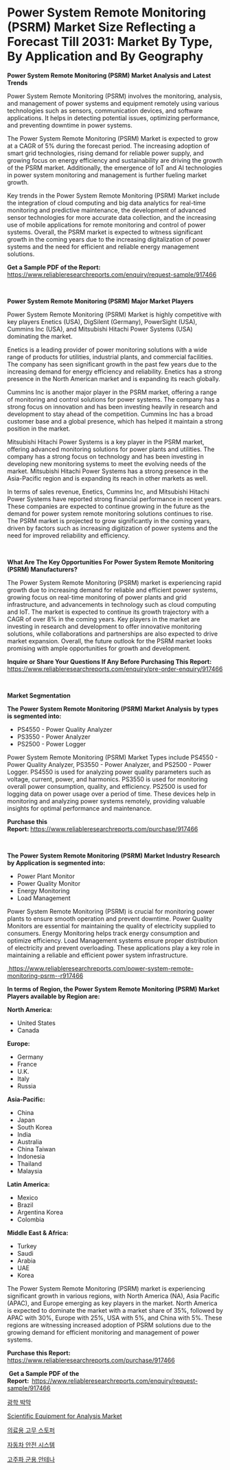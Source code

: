 <p><h1>Power System Remote Monitoring (PSRM) Market Size Reflecting a Forecast Till 2031: Market By Type, By Application and By Geography</h1></p><p><strong>Power System Remote Monitoring (PSRM) Market Analysis and Latest Trends</strong></p>
<p><p>Power System Remote Monitoring (PSRM) involves the monitoring, analysis, and management of power systems and equipment remotely using various technologies such as sensors, communication devices, and software applications. It helps in detecting potential issues, optimizing performance, and preventing downtime in power systems.</p><p>The Power System Remote Monitoring (PSRM) Market is expected to grow at a CAGR of 5% during the forecast period. The increasing adoption of smart grid technologies, rising demand for reliable power supply, and growing focus on energy efficiency and sustainability are driving the growth of the PSRM market. Additionally, the emergence of IoT and AI technologies in power system monitoring and management is further fueling market growth.</p><p>Key trends in the Power System Remote Monitoring (PSRM) Market include the integration of cloud computing and big data analytics for real-time monitoring and predictive maintenance, the development of advanced sensor technologies for more accurate data collection, and the increasing use of mobile applications for remote monitoring and control of power systems. Overall, the PSRM market is expected to witness significant growth in the coming years due to the increasing digitalization of power systems and the need for efficient and reliable energy management solutions.</p></p>
<p><strong>Get a Sample PDF of the Report:&nbsp;</strong> <a href="https://www.reliableresearchreports.com/enquiry/request-sample/917466">https://www.reliableresearchreports.com/enquiry/request-sample/917466</a></p>
<p>&nbsp;</p>
<p><strong>Power System Remote Monitoring (PSRM) Major Market Players</strong></p>
<p><p>Power System Remote Monitoring (PSRM) Market is highly competitive with key players Enetics (USA), DigSilent (Germany), PowerSight (USA), Cummins Inc (USA), and Mitsubishi Hitachi Power Systems (USA) dominating the market. </p><p>Enetics is a leading provider of power monitoring solutions with a wide range of products for utilities, industrial plants, and commercial facilities. The company has seen significant growth in the past few years due to the increasing demand for energy efficiency and reliability. Enetics has a strong presence in the North American market and is expanding its reach globally.</p><p>Cummins Inc is another major player in the PSRM market, offering a range of monitoring and control solutions for power systems. The company has a strong focus on innovation and has been investing heavily in research and development to stay ahead of the competition. Cummins Inc has a broad customer base and a global presence, which has helped it maintain a strong position in the market.</p><p>Mitsubishi Hitachi Power Systems is a key player in the PSRM market, offering advanced monitoring solutions for power plants and utilities. The company has a strong focus on technology and has been investing in developing new monitoring systems to meet the evolving needs of the market. Mitsubishi Hitachi Power Systems has a strong presence in the Asia-Pacific region and is expanding its reach in other markets as well.</p><p>In terms of sales revenue, Enetics, Cummins Inc, and Mitsubishi Hitachi Power Systems have reported strong financial performance in recent years. These companies are expected to continue growing in the future as the demand for power system remote monitoring solutions continues to rise. The PSRM market is projected to grow significantly in the coming years, driven by factors such as increasing digitization of power systems and the need for improved reliability and efficiency.</p></p>
<p>&nbsp;</p>
<p><strong>What Are The Key Opportunities For Power System Remote Monitoring (PSRM) Manufacturers?</strong></p>
<p><p>The Power System Remote Monitoring (PSRM) market is experiencing rapid growth due to increasing demand for reliable and efficient power systems, growing focus on real-time monitoring of power plants and grid infrastructure, and advancements in technology such as cloud computing and IoT. The market is expected to continue its growth trajectory with a CAGR of over 8% in the coming years. Key players in the market are investing in research and development to offer innovative monitoring solutions, while collaborations and partnerships are also expected to drive market expansion. Overall, the future outlook for the PSRM market looks promising with ample opportunities for growth and development.</p></p>
<p><strong>Inquire or Share Your Questions If Any Before Purchasing This Report:</strong> <a href="https://www.reliableresearchreports.com/enquiry/pre-order-enquiry/917466">https://www.reliableresearchreports.com/enquiry/pre-order-enquiry/917466</a></p>
<p>&nbsp;</p>
<p><strong>Market Segmentation</strong></p>
<p><strong>The Power System Remote Monitoring (PSRM) Market Analysis by types is segmented into:</strong></p>
<p><ul><li>PS4550 - Power Quality Analyzer</li><li>PS3550 - Power Analyzer</li><li>PS2500 - Power Logger</li></ul></p>
<p><p>Power System Remote Monitoring (PSRM) Market Types include PS4550 - Power Quality Analyzer, PS3550 - Power Analyzer, and PS2500 - Power Logger. PS4550 is used for analyzing power quality parameters such as voltage, current, power, and harmonics. PS3550 is used for monitoring overall power consumption, quality, and efficiency. PS2500 is used for logging data on power usage over a period of time. These devices help in monitoring and analyzing power systems remotely, providing valuable insights for optimal performance and maintenance.</p></p>
<p><strong>Purchase this Report:&nbsp;</strong><a href="https://www.reliableresearchreports.com/purchase/917466">https://www.reliableresearchreports.com/purchase/917466</a></p>
<p>&nbsp;</p>
<p><strong>The Power System Remote Monitoring (PSRM) Market Industry Research by Application is segmented into:</strong></p>
<p><ul><li>Power Plant Monitor</li><li>Power Quality Monitor</li><li>Energy Monitoring</li><li>Load Management</li></ul></p>
<p><p>Power System Remote Monitoring (PSRM) is crucial for monitoring power plants to ensure smooth operation and prevent downtime. Power Quality Monitors are essential for maintaining the quality of electricity supplied to consumers. Energy Monitoring helps track energy consumption and optimize efficiency. Load Management systems ensure proper distribution of electricity and prevent overloading. These applications play a key role in maintaining a reliable and efficient power system infrastructure.</p></p>
<p><a href="https://www.reliableresearchreports.com/power-system-remote-monitoring-psrm--r917466">&nbsp;https://www.reliableresearchreports.com/power-system-remote-monitoring-psrm--r917466</a></p>
<p><strong>In terms of Region, the Power System Remote Monitoring (PSRM) Market Players available by Region are:</strong></p>
<p>
    <p> <strong> North America: </strong>
        <ul>
            <li>United States</li>
            <li>Canada</li>
        </ul>
        </p> 
    <p> <strong> Europe: </strong>
        <ul>
            <li>Germany</li>
            <li>France</li>
            <li>U.K.</li>
            <li>Italy</li>
            <li>Russia</li>
        </ul>
        </p> 
    <p> <strong> Asia-Pacific: </strong>
        <ul>
            <li>China</li>
            <li>Japan</li>
            <li>South Korea</li>
            <li>India</li>
            <li>Australia</li>
            <li>China Taiwan</li>
            <li>Indonesia</li>
            <li>Thailand</li>
            <li>Malaysia</li>
        </ul>
        </p> 
    <p> <strong> Latin America: </strong>
        <ul>
            <li>Mexico</li>
            <li>Brazil</li>
            <li>Argentina Korea</li>
            <li>Colombia</li>
        </ul>
        </p> 
    <p> <strong> Middle East & Africa: </strong>
        <ul>
            <li>Turkey</li>
            <li>Saudi</li>
            <li>Arabia</li>
            <li>UAE</li>
            <li>Korea</li>
        </ul>
    </p>
    </p>
<p><p>The Power System Remote Monitoring (PSRM) market is experiencing significant growth in various regions, with North America (NA), Asia Pacific (APAC), and Europe emerging as key players in the market. North America is expected to dominate the market with a market share of 35%, followed by APAC with 30%, Europe with 25%, USA with 5%, and China with 5%. These regions are witnessing increased adoption of PSRM solutions due to the growing demand for efficient monitoring and management of power systems.</p></p>
<p><strong>Purchase this Report: </strong><a href="https://www.reliableresearchreports.com/purchase/917466">https://www.reliableresearchreports.com/purchase/917466</a></p>
<p>&nbsp;<strong>Get a Sample PDF of the Report:&nbsp;&nbsp;</strong><a href="https://www.reliableresearchreports.com/enquiry/request-sample/917466">https://www.reliableresearchreports.com/enquiry/request-sample/917466</a></p>
<p><strong></strong></p>
<p><p><a href="https://medium.com/@eugenekim6262/%EA%B4%91%ED%95%99-%EB%B0%B1%ED%8C%90-%EC%8B%9C%EC%9E%A5-%EC%A0%84%EB%A7%9D-%EC%82%B0%EC%97%85-%EA%B0%9C%EC%9A%94-%EB%B0%8F-%EC%98%88%EC%B8%A1-2024%EB%85%84%EB%B6%80%ED%84%B0-2031%EB%85%84%EA%B9%8C%EC%A7%80-72b17511f9cc">광학 박막</a></p><p><a href="https://www.linkedin.com/pulse/scientific-equipment-analysis-market-size-cagr-trends-2024-2030-dkcxc">Scientific Equipment for Analysis Market</a></p><p><a href="https://github.com/plelbej847484502/Market-Research-Report-List-2/blob/main/439948262210.md">의료용 고무 스토퍼</a></p><p><a href="https://github.com/wallacBahrtyinger567686/Market-Research-Report-List-1/blob/main/827679159967.md">자동차 안전 시스템</a></p><p><a href="https://medium.com/@audieyost2004/%EA%B3%A0%EC%A3%BC%ED%8C%8C-%EA%B5%B0%EC%82%AC-%EC%95%88%ED%85%8C%EB%82%98-%EC%8B%9C%EC%9E%A5%EC%9D%80-%EC%8B%9C%EC%9E%A5-%EC%A0%90%EC%9C%A0%EC%9C%A8-%EA%B7%9C%EB%AA%A8-%EB%B0%8F-2031%EB%85%84%EA%B9%8C%EC%A7%80-%EC%98%88%EC%83%81%EB%90%98%EB%8A%94-%EC%98%88%EC%B8%A1%EC%97%90-%EC%A7%91%EC%A4%91%ED%95%A9%EB%8B%88%EB%8B%A4-2829cf5f7ca1">고주파 군용 안테나</a></p></p>